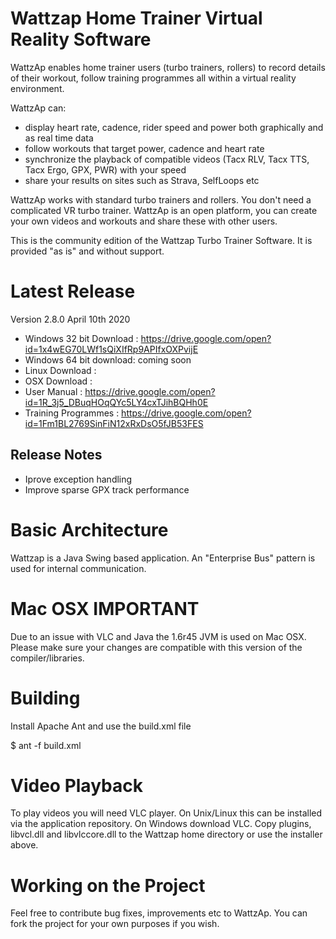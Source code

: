 Wattzap Home Trainer Virtual Reality Software
=============================================

WattzAp enables home trainer users (turbo trainers, rollers) to record details of their workout, follow training programmes all within a
virtual reality environment.

WattzAp can:

  * display heart rate, cadence, rider speed and power both graphically and as real time data
  * follow workouts that target power, cadence and heart rate
  * synchronize the playback of compatible videos (Tacx RLV, Tacx TTS, Tacx Ergo, GPX, PWR) with your speed
  * share your results on sites such as Strava, SelfLoops etc
  
WattzAp works with standard turbo trainers and rollers. You don't need a complicated VR turbo trainer.
WattzAp is an open platform, you can create your own videos and workouts and share these with other users.

This is the community edition of the Wattzap Turbo Trainer Software. It is provided "as is" and without support.

Latest Release
==============

Version 2.8.0 April 10th 2020

  * Windows 32 bit Download : https://drive.google.com/open?id=1x4wEG70LWf1sQiXIfRp9APIfxOXPvijE
  * Windows 64 bit download: coming soon
  * Linux Download :
  * OSX Download :
  * User Manual : https://drive.google.com/open?id=1R_3j5_DBuqHOqQYc5LY4cxTJihBQHh0E
  * Training Programmes : https://drive.google.com/open?id=1Fm1BL2769SinFiN12xRxDsO5fJB53FES
  
Release Notes
-------------
  * Iprove exception handling
  * Improve sparse GPX track performance

Basic Architecture
==================

Wattzap is a Java Swing based application. An "Enterprise Bus" pattern is used for internal communication.

Mac OSX IMPORTANT
=================

Due to an issue with VLC and Java the 1.6r45 JVM is used on Mac OSX. Please make sure your changes are compatible with this version
of the compiler/libraries.

Building
========

Install Apache Ant and use the build.xml file

$ ant -f build.xml

Video Playback
==============

To play videos you will need VLC player. On Unix/Linux this can be installed via the application repository. On Windows download VLC.
Copy plugins, libvcl.dll and libvlccore.dll to the Wattzap home directory or use the installer above.

Working on the Project
======================

Feel free to contribute bug fixes, improvements etc to WattzAp. You can fork the project for your own purposes if you wish.
